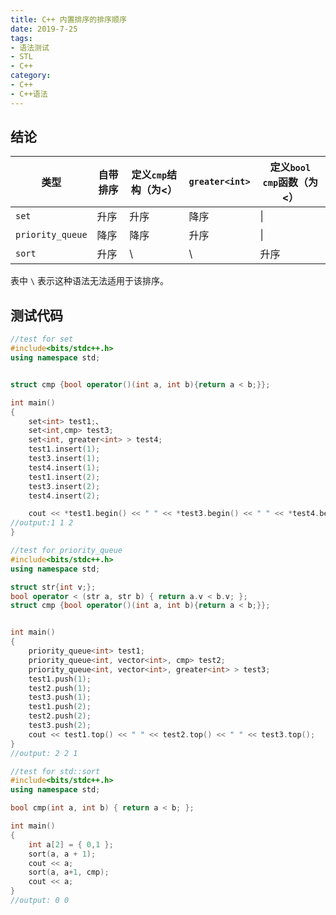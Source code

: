 ```yaml
---
title: C++ 内置排序的排序顺序
date: 2019-7-25
tags:
- 语法测试
- STL
- C++
category:
- C++
- C++语法
---
```


## 结论

|类型|自带排序|定义`cmp`结构（为<）|`greater<int>`|定义`bool cmp`函数（为<）|
|-|-|-|-|-|
|`set`|升序|升序|降序|\|
|`priority_queue`|降序|降序|升序|\|
|`sort`|升序|\ |\ |升序


表中 `\` 表示这种语法无法适用于该排序。

## 测试代码

```c++
//test for set
#include<bits/stdc++.h>
using namespace std;


struct cmp {bool operator()(int a, int b){return a < b;}};

int main()
{
	set<int> test1;、
	set<int,cmp> test3;
	set<int, greater<int> > test4;
	test1.insert(1);
	test3.insert(1);
	test4.insert(1);
	test1.insert(2);
	test3.insert(2);
	test4.insert(2);

	cout << *test1.begin() << " " << *test3.begin() << " " << *test4.begin();
//output:1 1 2
}
```

```c++
//test for priority_queue
#include<bits/stdc++.h>
using namespace std;

struct str{int v;};
bool operator < (str a, str b) { return a.v < b.v; };
struct cmp {bool operator()(int a, int b){return a < b;}};


int main()
{
	priority_queue<int> test1;
	priority_queue<int, vector<int>, cmp> test2;
	priority_queue<int, vector<int>, greater<int> > test3;
	test1.push(1);
	test2.push(1);
	test3.push(1);
	test1.push(2);
	test2.push(2);
	test3.push(2);
	cout << test1.top() << " " << test2.top() << " " << test3.top();
}
//output: 2 2 1
```

```c++
//test for std::sort
#include<bits/stdc++.h>
using namespace std;

bool cmp(int a, int b) { return a < b; };

int main()
{
	int a[2] = { 0,1 };
	sort(a, a + 1);
	cout << a;
	sort(a, a+1, cmp);
	cout << a;
}
//output: 0 0
```
